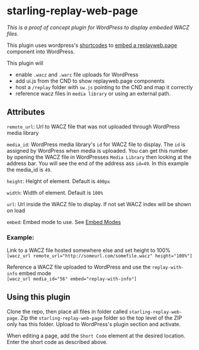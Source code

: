 # starling-replay-web-page

*This is a proof of concept plugin for WordPress to display embeded WACZ files.*

This plugin uses wordpress's [shortcodes](https://www.smashingmagazine.com/2012/05/wordpress-shortcodes-complete-guide/) to [embed a replayweb.page](https://replayweb.page/docs/embedding) component into WordPress.

This plugin will 
- enable `.wacz` and `.warc` file uploads for WordPress
- add ui.js from the CND to show replayweb.page components
- host a `/replay` folder with `sw.js` pointing to the CND and map it correctly
- reference wacz files in `media library` or using an external path.

## Attributes
`remote_url`: Url to WACZ file that was not uploaded through WordPress media library  

`media_id`: WordPress media library's `id` for WACZ file to display. The `id` is assigned by WordPress when media is uploaded. You can get this number by opening the WACZ file in WordPresses `Media Library` then looking at the address bar. You will see the end of the address ass `id=49`. In this example the media_id is `49`.

`height`: Height of element. Default is `400px`  

`width`: Width of element. Default is `100%`  

`url`: Url inside the WACZ file to display. If not set WACZ index will be shown on load  

`embed`: Embed mode to use. See [Embed Modes](https://replayweb.page/docs/embedding#embed-modes)  
 
### Example:

Link to a WACZ file hosted somewhere else and set height to 100%  
`[wacz_url remote_url="http://someurl.com/somefile.wacz" height="100%"]`

Reference a WACZ file uploaded to WordPress and use the `replay-with-info` embed mode  
`[wacz_url media_id="56" embed="replay-with-info"]`


## Using this plugin

Clone the repo, then place all files in folder called `starling-replay-web-page`. Zip the `starling-replay-web-page` folder so the top level of the ZIP only has this folder. Upload to WordPress's plugin section and activate.

When editing a page, add the `Short Code` element at the desired location. Enter the short code as described above.
